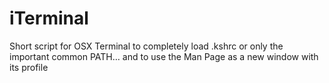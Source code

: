 # iTerminal
Short script for OSX Terminal to completely load .kshrc or only the important common PATH… and to use the Man Page as a new window with its profile
